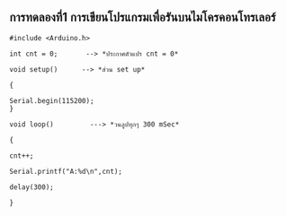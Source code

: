 ## การทดลองที่1 การเขียนโปรแกรมเพื่อรันบนไมโครคอนโทรเลอร์
    #include <Arduino.h>   

    int cnt = 0;       --> *ประกาศตัวแปร cnt = 0*

    void setup()      --> *ส่วน set up*

    {

	Serial.begin(115200);
    }

    void loop()         ---> *วนลูปทุกๆ 300 mSec*

    {

	cnt++;
	
	Serial.printf("A:%d\n",cnt);
	
	delay(300);
	
    }

